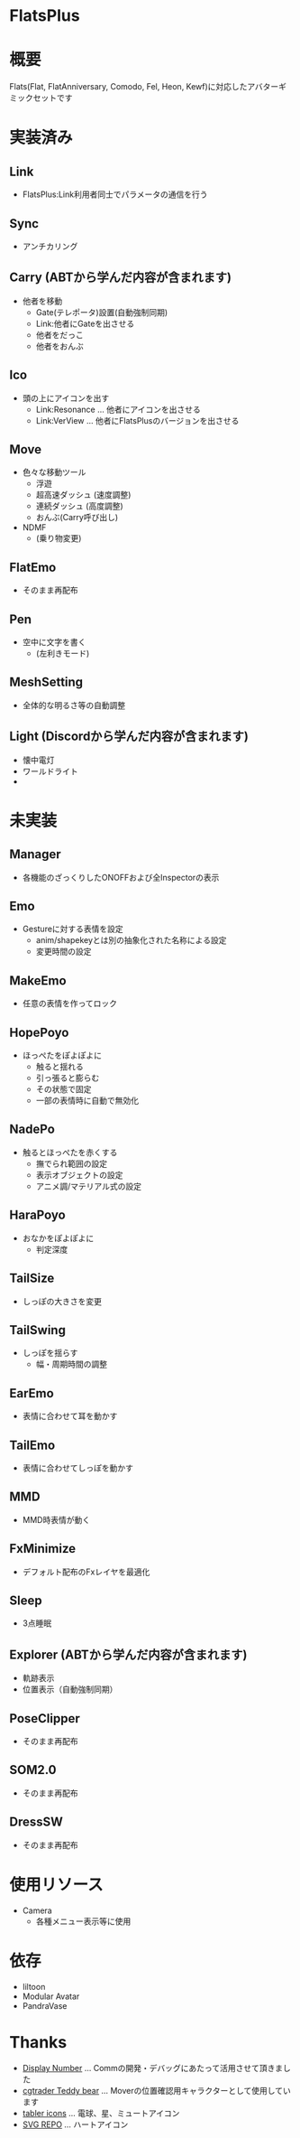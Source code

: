 # FlatsPlus

# 概要
Flats(Flat, FlatAnniversary, Comodo, Fel, Heon, Kewf)に対応したアバターギミックセットです

# 実装済み

## Link
- FlatsPlus:Link利用者同士でパラメータの通信を行う

## Sync
- アンチカリング

## Carry (ABTから学んだ内容が含まれます)
- 他者を移動
  - Gate(テレポータ)設置(自動強制同期)
  - Link:他者にGateを出させる
  - 他者をだっこ
  - 他者をおんぶ

## Ico
- 頭の上にアイコンを出す
  - Link:Resonance … 他者にアイコンを出させる
  - Link:VerView … 他者にFlatsPlusのバージョンを出させる

## Move
- 色々な移動ツール
  - 浮遊
  - 超高速ダッシュ (速度調整)
  - 連続ダッシュ (高度調整)
  - おんぶ(Carry呼び出し)
- NDMF
  - (乗り物変更)

## FlatEmo
- そのまま再配布

## Pen
- 空中に文字を書く
  - (左利きモード)
  
## MeshSetting
- 全体的な明るさ等の自動調整

  
## Light (Discordから学んだ内容が含まれます)
- 懐中電灯
- ワールドライト
- 
# 未実装

## Manager
- 各機能のざっくりしたONOFFおよび全Inspectorの表示
## Emo
- Gestureに対する表情を設定
  - anim/shapekeyとは別の抽象化された名称による設定
  - 変更時間の設定
## MakeEmo 
- 任意の表情を作ってロック
## HopePoyo
- ほっぺたをぽよぽよに
  - 触ると揺れる
  - 引っ張ると膨らむ
  - その状態で固定
  - 一部の表情時に自動で無効化
## NadePo
- 触るとほっぺたを赤くする
  - 撫でられ範囲の設定
  - 表示オブジェクトの設定
  - アニメ調/マテリアル式の設定
## HaraPoyo
- おなかをぽよぽよに
  - 判定深度
## TailSize
- しっぽの大きさを変更
## TailSwing
- しっぽを揺らす
  - 幅・周期時間の調整
## EarEmo
- 表情に合わせて耳を動かす
## TailEmo
- 表情に合わせてしっぽを動かす
## MMD
- MMD時表情が動く
## FxMinimize
- デフォルト配布のFxレイヤを最適化
## Sleep
- 3点睡眠
## Explorer (ABTから学んだ内容が含まれます)
- 軌跡表示
- 位置表示（自動強制同期）
## PoseClipper
- そのまま再配布
## SOM2.0
- そのまま再配布
## DressSW
- そのまま再配布

# 使用リソース
- Camera
  - 各種メニュー表示等に使用

# 依存
- liltoon
- Modular Avatar
- PandraVase



# Thanks
- [Display Number](https://github.com/noriben327/DisplayNumber) … Commの開発・デバッグにあたって活用させて頂きました
- [cgtrader Teddy bear](https://www.cgtrader.com/3d-models/animals/mammal/teddy-bear-dc0f9bd6-2d21-4c9b-b3fc-9c8d7d9c1c93) … Moverの位置確認用キャラクターとして使用しています
- [tabler icons](https://tabler.io/icons) … 電球、星、ミュートアイコン
- [SVG REPO](https://www.svgrepo.com/svg/525369/heart) … ハートアイコン
